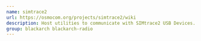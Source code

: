 ```yaml
---
name: simtrace2
url: https://osmocom.org/projects/simtrace2/wiki
description: Host utilities to communicate with SIMtrace2 USB Devices.
group: blackarch blackarch-radio
---
```

